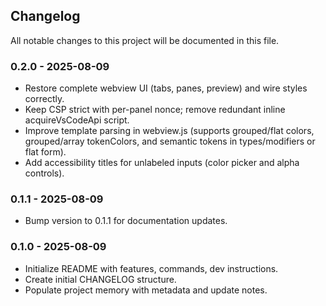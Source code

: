 ## Changelog

All notable changes to this project will be documented in this file.

### 0.2.0 - 2025-08-09
- Restore complete webview UI (tabs, panes, preview) and wire styles correctly.
- Keep CSP strict with per-panel nonce; remove redundant inline acquireVsCodeApi script.
- Improve template parsing in webview.js (supports grouped/flat colors, grouped/array tokenColors, and semantic tokens in types/modifiers or flat form).
- Add accessibility titles for unlabeled inputs (color picker and alpha controls).

### 0.1.1 - 2025-08-09
- Bump version to 0.1.1 for documentation updates.

### 0.1.0 - 2025-08-09
- Initialize README with features, commands, dev instructions.
- Create initial CHANGELOG structure.
- Populate project memory with metadata and update notes.
